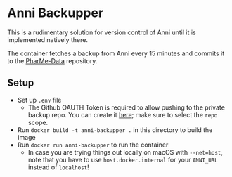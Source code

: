 # Anni Backupper

This is a rudimentary solution for version control of Anni until it is
implemented natively there.

The container fetches a backup from Anni every 15 minutes and commits it to the
[PharMe-Data](https://github.com/hpi-dhc/PharMe-Data) repository.

## Setup

- Set up `.env` file
  - The Github OAUTH Token is required to allow pushing to the private backup
    repo. You can create it [here](https://github.com/settings/tokens/new); make
    sure to select the `repo` scope.
- Run `docker build -t anni-backupper .` in this directory to build the
  image
- Run `docker run anni-backupper` to run the container
  - In case you are trying things out locally on macOS with `--net=host`, note
    that you have to use `host.docker.internal` for your `ANNI_URL` instead of
    `localhost`!

